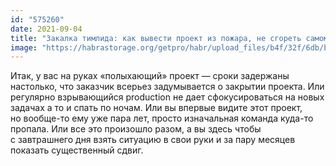 ```yaml
---
id: "575260"
date: 2021-09-04
title: "Закалка тимлида: как вывести проект из пожара, не сгореть самому и не спалить команду"
image: "https://habrastorage.org/getpro/habr/upload_files/b4f/32f/6db/b4f32f6db119d06f04070c17e6a1d64c.png"
---
```


Итак, у&nbsp;вас на&nbsp;руках &laquo;полыхающий&raquo; проект&nbsp;&mdash; сроки задержаны настолько, что заказчик
всерьез задумывается о&nbsp;закрытии проекта. Или регулярно взрывающийся production не&nbsp;дает сфокусироваться
на&nbsp;новых задачах а&nbsp;то&nbsp;и&nbsp;спать по&nbsp;ночам. Или вы&nbsp;впервые видите этот проект,
но&nbsp;вообще-то ему уже пара лет, просто изначальная команда куда-то пропала. Или все это произошло разом,
а&nbsp;вы&nbsp;здесь чтобы с&nbsp;завтрашнего дня взять ситуацию в&nbsp;свои руки и&nbsp;за&nbsp;пару месяцев показать
существенный сдвиг.
